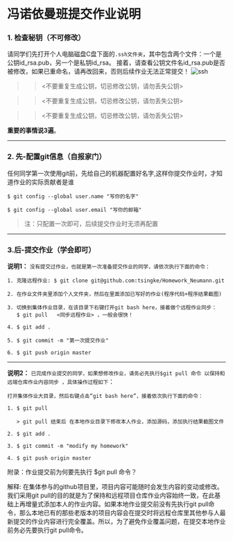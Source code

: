 # 冯诺依曼班提交作业说明

### 1. 检查秘钥（不可修改）

请同学们先打开个人电脑磁盘C盘下面的`.ssh文件夹`，其中包含两个文件：一个是公钥id_rsa.pub，另一个是私钥id_rsa。 接着，请查看公钥文件名id_rsa.pub是否被修改，如果已重命名，请再改回来，否则后续作业无法正常提交！
![ssh](https://github.com/tsingke/Homework_Neumann/blob/master/%E3%80%90%E4%BD%9C%E4%B8%9A%E4%BB%BB%E5%8A%A1%E3%80%91/%E5%AE%9E%E9%AA%8C%E6%8A%A5%E5%91%8A%E6%A8%A1%E6%9D%BF/ssh.png)

>> <不要重复生成公钥，切忌修改公钥，请勿丢失公钥>

>> <不要重复生成公钥，切忌修改公钥，请勿丢失公钥>

>> <不要重复生成公钥，切忌修改公钥，请勿丢失公钥>

 **重要的事情说3遍**。

----

### 2. 先-配置git信息（自报家门）
任何同学第一次使用git前，先给自己的机器配置好名字,这样你提交作业时，才知道作业的实际贡献者是谁

`$ git config --global user.name "写你的名字"`

`$ git config --global user.email "写你的邮箱"`

>注：只配置一次即可，后续提交作业时无须再配置

-----

### 3.后-提交作业（学会即可）
**说明1：**  `没有提交过作业，也就是第一次准备提交作业的同学，请依次执行下面的命令：`
```
1. 克隆远程作业: $ git clone git@github.com:tsingke/Homework_Neumann.git 

2. 在作业文件夹里添加个人文件夹，然后在里面添加已写好的作业(程序代码+程序结果截图)

3. 切换到集体作业目录，在该目录下右键打开git bash here，接着做个远程作业同步：
   $ git pull   <同步远程作业> ，一般会很快！
 
4. $ git add .  

5. $ git commit -m "第一次提交作业"

6. $ git push origin master

```
-----

**说明2：** `已完成作业提交的同学，如果想修改作业，请务必先执行$git pull 命令 以保持和远端仓库作业内容同步 ，具体操作过程如下`：

```
打开集体作业大目录，然后右键点击“git bash here”，接着依次执行下面的命令：

1. $ git pull

   > git pull 结束后 在本地作业目录下修改本人作业，添加源码，添加执行结果截图文件

2. $ git add .

3. $ git commit -m "modify my homework"

4. $ git push origin master

```

附录：作业提交前为何要先执行 $git pull 命令？ 

解释: 在集体参与的github项目里，项目内容可能随时会发生内容的变动或修改。我们采用git pull的目的就是为了保持和远程项目仓库作业内容始终一致，在此基础上再增量式添加本人的作业内容。如果本地作业提交前没有先执行git pull命令，那么本地已有的那些老版本的项目内容会在提交时将远程仓库里其他参与人最新提交的作业内容进行完全覆盖。所以，为了避免作业覆盖问题，在提交本地作业前务必先要执行git pull命令。
